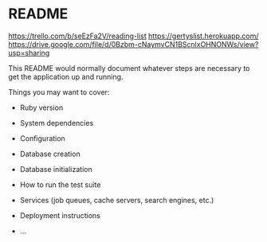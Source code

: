 # README

https://trello.com/b/seEzFa2V/reading-list
https://gertyslist.herokuapp.com/
https://drive.google.com/file/d/0Bzbm-cNaymvCN1BScnlxOHNONWs/view?usp=sharing

This README would normally document whatever steps are necessary to get the
application up and running.

Things you may want to cover:

* Ruby version

* System dependencies

* Configuration

* Database creation

* Database initialization

* How to run the test suite

* Services (job queues, cache servers, search engines, etc.)

* Deployment instructions

* ...
